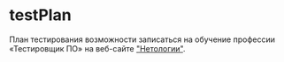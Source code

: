 # testPlan
План тестирования возможности записаться на обучение профессии «Тестировщик ПО» на веб-сайте ["Нетологии"](https://netology.ru/).
